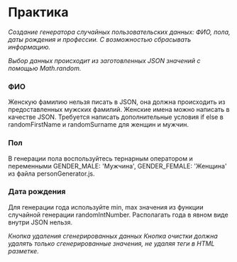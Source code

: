 # Практика


*Создание генератора случайных пользовательских данных: ФИО, пола, даты рождения и профессии. С возможностью сбрасывать информацию.*

*Выбор данных происходит из заготовленных JSON значений с помощью Math.random.*

### ФИО
Женскую фамилию нельзя писать в JSON, она должна происходить из предоставленных мужских фамилий. Женские имена можно написать в качестве JSON. Требуется написать дополнительные условия if else в randomFirstName и randomSurname для женщин и мужчин.

### Пол
В генерации пола воспользуйтесь тернарным оператором и переменными GENDER_MALE: 'Мужчина', GENDER_FEMALE: 'Женщина' из файла personGenerator.js.

### Дата рождения
Для генерации года используйте min, max значения из функции случайной генерации randomIntNumber. Располагать года в явном виде внутри JSON нельзя.

*Кнопка удаления сгенерированных данных
Кнопка очистки должна удалять только сгенерированные значения, не удаляя теги в HTML разметке.*